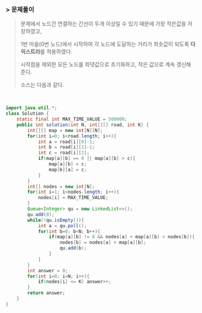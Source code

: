 ### > 문제풀이

> 문제에서 노드간 연결하는 간선이 두개 이상일 수 있기 때문에 가장 작은값을 저장하였고,
>
> 1번 마을(0번 노드)에서 시작하여 각 노드에 도달하는 거리가 최솟값이 되도록 **다익스트라**를 적용하였다.
>
> 시작점을 제외한 모든 노드를 최댓값으로 초기화하고, 작은 값으로 계속 갱신해준다.
>
> 소스는 다음과 같다.

<br/>

```java
import java.util.*;
class Solution {
  	static final int MAX_TIME_VALUE = 500000;
    public int solution(int N, int[][] road, int K) {
        int[][] map = new int[N][N];
        for(int i=0; i<road.length; i++){
            int a = road[i][0]-1;
            int b = road[i][1]-1;
            int c = road[i][2];
            if(map[a][b] == 0 || map[a][b] > c){
                map[a][b] = c;
                map[b][a] = c;
            }
        }
        int[] nodes = new int[N];
        for(int i=1; i<nodes.length; i++){
            nodes[i] = MAX_TIME_VALUE;
        }
        Queue<Integer> qu = new LinkedList<>();
        qu.add(0);
        while(!qu.isEmpty()){
            int a = qu.poll();
            for(int b=0; b<N; b++){
                if(map[a][b] != 0 && nodes[a] + map[a][b] < nodes[b]){
                    nodes[b] = nodes[a] + map[a][b];
                    qu.add(b);
                }
            }
        }
        int answer = 0;
        for(int i=0; i<N; i++){
            if(nodes[i] <= K) answer++;
        }
        return answer;
    }
}
```

